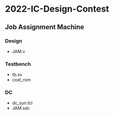 # 2022-IC-Design-Contest
## Job Assignment Machine
### Design
- JAM.v
### Testbench
- tb.sv
- cost_rom
### DC
- dc_syn.tcl
- JAM.sdc
